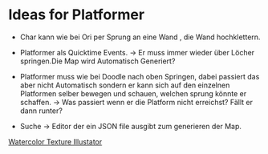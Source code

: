 # Ideas for Platformer

- Char kann wie bei Ori per Sprung an eine Wand , die Wand hochklettern. 

- Platformer als Quicktime Events. -> Er muss immer wieder über Löcher springen.Die Map wird Automatisch Generiert? 

- Platformer muss wie bei Doodle nach oben Springen, dabei passiert das aber nicht Automatisch sondern er kann sich auf den einzelnen Platformen selber bewegen und schauen, welchen sprung könnte er schaffen. -> Was passiert wenn er die Platform nicht erreichst? Fällt er dann runter?


- Suche -> Editor der ein JSON file ausgibt zum generieren der Map.



[Watercolor Texture Illustator](https://graphicmama.com/blog/create-vector-watercolor-texture/)